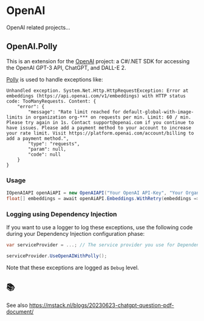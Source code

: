 # OpenAI
OpenAI related projects...

## OpenAI.Polly
This is an extension for the [OpenAI](https://github.com/OkGoDoIt/OpenAI-API-dotnet) project: a C#/.NET SDK for accessing the OpenAI GPT-3 API, ChatGPT, and DALL-E 2.

[Polly](https://github.com/App-vNext/Polly) is used to handle exceptions like:

```
Unhandled exception. System.Net.Http.HttpRequestException: Error at embeddings (https://api.openai.com/v1/embeddings) with HTTP status code: TooManyRequests. Content: {
    "error": {
        "message": "Rate limit reached for default-global-with-image-limits in organization org-*** on requests per min. Limit: 60 / min. Please try again in 1s. Contact support@openai.com if you continue to have issues. Please add a payment method to your account to increase your rate limit. Visit https://platform.openai.com/account/billing to add a payment method.",
        "type": "requests",
        "param": null,
        "code": null
    }
}
```

### Usage
```csharp
IOpenAIAPI openAiAPI = new OpenAIAPI("Your OpenAI API-Key", "Your Organization ID");
float[] embeddings = await openAiAPI.Embeddings.WithRetry(embeddings => embeddings.GetEmbeddingsAsync("What is a cat?"));
```

### Logging using Dependency Injection
If you want to use a logger to log these exceptions, use the following code during your Dependency Injection configuration phase:

```csharp
var serviceProvider = ...; // The service provider you use for Dependency Injection

serviceProvider.UseOpenAIWithPolly();
```

Note that these exceptions are logged as `Debug` level.

## :books:
See also https://mstack.nl/blogs/20230623-chatgpt-question-pdf-document/
